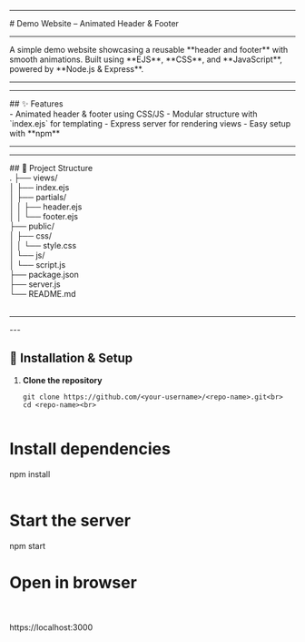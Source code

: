 <hr>
# Demo Website – Animated Header & Footer<br>
<hr>
A simple demo website showcasing a reusable **header and footer** with smooth animations.  
Built using **EJS**, **CSS**, and **JavaScript**, powered by **Node.js & Express**.

---
<hr>
## ✨ Features<br>
- Animated header & footer using CSS/JS
- Modular structure with `index.ejs` for templating
- Express server for rendering views
- Easy setup with **npm**

---
<hr>
## 📂 Project Structure

<br>
.
├── views/<br>
│ ├── index.ejs<br>
│ ├── partials/<br>
│ │ ├── header.ejs<br>
│ │ └── footer.ejs<br>
├── public/<br>
│ ├── css/<br>
│ │ └── style.css<br>
│ └── js/<br>
│ └── script.js<br>
├── package.json<br>
├── server.js<br>
└── README.md<br>
<br>

<hr>
---

## 🚀 Installation & Setup<br>

1. **Clone the repository**<br>
   ```bash<br>
   git clone https://github.com/<your-username>/<repo-name>.git<br>
   cd <repo-name><br>


# Install dependencies<br>
npm install
<br><br>
# Start the server<br>
npm start<br>

# Open in browser<br><br>
<link href ="https://localhost:3000">https://localhost:3000</link><br>
